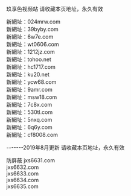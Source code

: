 玖享色视频站 请收藏本页地址，永久有效<br>

新網址：024mrw.com<br>
新網址：39byby.com<br>
新網址：6w7e.com<br>
新網址：wt0606.com<br>
新網址：1212jz.com<br>
新網址：tohoo.net<br>
新網址：hc1717.com<br>
新網址：ku20.net<br>
新網址：ycw68.com<br>
新網址：9amr.com<br>
新網址：msw18.com<br>
新網址：7c8x.com<br>
新網址：530tl.com<br>
新網址：5nxq.com<br>
新網址：6q6y.com<br>
新網址：cf8008.com<br>

-------2019年8月更新 请收藏本页地址，永久有效<br>

防屏蔽
jxs6631.com<br>
jxs6632.com<br>
jxs6633.com<br>
jxs6634.com<br>
jxs6635.com<br>
